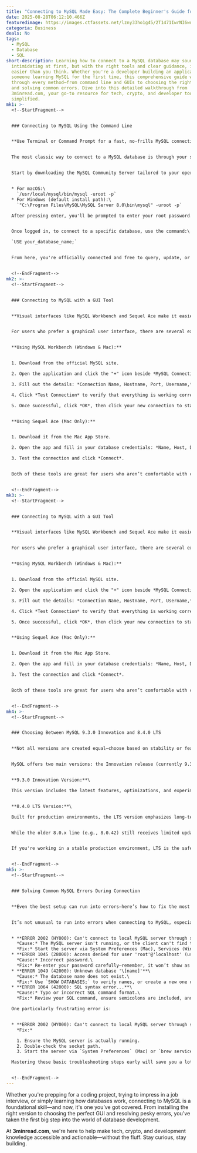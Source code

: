 ```yaml
---
title: "Connecting to MySQL Made Easy: The Complete Beginner's Guide for 2025"
date: 2025-08-28T06:12:10.466Z
featuredimage: https://images.ctfassets.net/lzny33ho1g45/2T1471IwrNI6wnTr9StDb0/26ce98307724b2924ac4ef3df8b54389/mysql.jpg?fm=avif&q=31&fit=thumb&w=1520&h=760
categoria: Business
deals: No
tags:
  - MySQL
  - Database
  - SQL
short-description: Learning how to connect to a MySQL database may sound
  intimidating at first, but with the right tools and clear guidance, it's
  easier than you think. Whether you're a developer building an application or
  someone learning MySQL for the first time, this comprehensive guide walks you
  through every method—from command line and GUIs to choosing the right version
  and solving common errors. Dive into this detailed walkthrough from
  3minread.com, your go-to resource for tech, crypto, and developer tools
  simplified.
mk1: >-
  <!--StartFragment-->


  ### Connecting to MySQL Using the Command Line


  **Use Terminal or Command Prompt for a fast, no-frills MySQL connection.**


  The most classic way to connect to a MySQL database is through your system’s command-line interface—Terminal for Mac users or Command Prompt (cmd) for Windows. This is a straightforward method that gives you complete control over your database interaction.


  Start by downloading the MySQL Community Server tailored to your operating system. Once installed, open your terminal (macOS) or cmd (Windows), and use the following command:


  * For macOS:\
    `/usr/local/mysql/bin/mysql -uroot -p`
  * For Windows (default install path):\
    `"C:\Program Files\MySQL\MySQL Server 8.0\bin\mysql" -uroot -p`

  After pressing enter, you'll be prompted to enter your root password. Don’t panic if nothing shows as you type—this is normal behavior for the terminal.


  Once logged in, to connect to a specific database, use the command:\

  `USE your_database_name;`


  From here, you're officially connected and free to query, update, or explore your database. This method is ideal for users who want speed and full control, especially for tasks like running SQL commands directly.


  <!--EndFragment-->
mk2: >-
  <!--StartFragment-->


  ### Connecting to MySQL with a GUI Tool


  **Visual interfaces like MySQL Workbench and Sequel Ace make it easier for beginners.**


  For users who prefer a graphical user interface, there are several excellent tools that simplify the connection process while offering powerful features like data browsing, schema management, and query building.


  **Using MySQL Workbench (Windows & Mac):**


  1. Download from the official MySQL site.

  2. Open the application and click the "+" icon beside *MySQL Connections*.

  3. Fill out the details: *Connection Name, Hostname, Port, Username,* and *Password*.

  4. Click *Test Connection* to verify that everything is working correctly.

  5. Once successful, click *OK*, then click your new connection to start interacting with your database.


  **Using Sequel Ace (Mac Only):**


  1. Download it from the Mac App Store.

  2. Open the app and fill in your database credentials: *Name, Host, Database, Port, Username,* and *Password*.

  3. Test the connection and click *Connect*.


  Both of these tools are great for users who aren’t comfortable with command-line interfaces or simply want a cleaner, more visual experience. For even more advanced GUI features, Mac users might also consider SQLPro, although it comes with a monthly subscription fee.


  <!--EndFragment-->
mk3: >-
  <!--StartFragment-->


  ### Connecting to MySQL with a GUI Tool


  **Visual interfaces like MySQL Workbench and Sequel Ace make it easier for beginners.**


  For users who prefer a graphical user interface, there are several excellent tools that simplify the connection process while offering powerful features like data browsing, schema management, and query building.


  **Using MySQL Workbench (Windows & Mac):**


  1. Download from the official MySQL site.

  2. Open the application and click the "+" icon beside *MySQL Connections*.

  3. Fill out the details: *Connection Name, Hostname, Port, Username,* and *Password*.

  4. Click *Test Connection* to verify that everything is working correctly.

  5. Once successful, click *OK*, then click your new connection to start interacting with your database.


  **Using Sequel Ace (Mac Only):**


  1. Download it from the Mac App Store.

  2. Open the app and fill in your database credentials: *Name, Host, Database, Port, Username,* and *Password*.

  3. Test the connection and click *Connect*.


  Both of these tools are great for users who aren’t comfortable with command-line interfaces or simply want a cleaner, more visual experience. For even more advanced GUI features, Mac users might also consider SQLPro, although it comes with a monthly subscription fee.


  <!--EndFragment-->
mk4: >-
  <!--StartFragment-->


  ### Choosing Between MySQL 9.3.0 Innovation and 8.4.0 LTS


  **Not all versions are created equal—choose based on stability or features.**


  MySQL offers two main versions: the Innovation release (currently 9.3.0) and the Long-Term Support (LTS) release (currently 8.4.0). Each serves a different purpose, so choosing the right one depends on your needs.


  **9.3.0 Innovation Version:**\

  This version includes the latest features, optimizations, and experimental tools for developers. It's released more frequently and is ideal for testing, development environments, or those who want to stay on the cutting edge of MySQL advancements.


  **8.4.0 LTS Version:**\

  Built for production environments, the LTS version emphasizes long-term stability, security, and bug fixes. It includes features from earlier innovation releases but is more rigorously tested and supported over time.


  While the older 8.0.x line (e.g., 8.0.42) still receives limited updates, its end-of-life is scheduled for April 2026. New users and projects should avoid it in favor of 8.4.0 LTS or newer.


  If you're working in a stable production environment, LTS is the safer choice. For developers and testers, 9.3.0 gives access to the newest capabilities.


  <!--EndFragment-->
mk5: >-
  <!--StartFragment-->


  ### Solving Common MySQL Errors During Connection


  **Even the best setup can run into errors—here’s how to fix the most common ones.**


  It’s not unusual to run into errors when connecting to MySQL, especially for first-time users. Here are a few common error messages and how to resolve them:


  * **ERROR 2002 (HY000): Can't connect to local MySQL server through socket...**\
    *Cause:* The MySQL server isn't running, or the client can't find the correct socket file.\
    *Fix:* Start the server via System Preferences (Mac), Services (Windows), or use `brew services start mysql` for Homebrew installs.
  * **ERROR 1045 (28000): Access denied for user 'root'@'localhost' (using password: YES)**\
    *Cause:* Incorrect password.\
    *Fix:* Re-enter your password carefully—remember, it won’t show as you type. If you forgot it, reset via the MySQL official docs.
  * **ERROR 1049 (42000): Unknown database '\[name]'**\
    *Cause:* The database name does not exist.\
    *Fix:* Use `SHOW DATABASES;` to verify names, or create a new one using `CREATE DATABASE your_db;`.
  * **ERROR 1064 (42000): SQL syntax error...**\
    *Cause:* Typo or incorrect SQL command format.\
    *Fix:* Review your SQL command, ensure semicolons are included, and verify against official syntax guidelines.

  One particularly frustrating error is:


  * **ERROR 2002 (HY000): Can't connect to local MySQL server through socket '/tmp/mysql.sock' (2)**\
    *Fix:*

    1. Ensure the MySQL server is actually running.
    2. Double-check the socket path.
    3. Start the server via `System Preferences` (Mac) or `brew services start mysql`.

  Mastering these basic troubleshooting steps early will save you a lot of frustration and keep your development flow uninterrupted.


  <!--EndFragment-->
---
```

<!--StartFragment-->

Whether you're prepping for a coding project, trying to impress in a job interview, or simply learning how databases work, connecting to MySQL is a foundational skill—and now, it's one you’ve got covered. From installing the right version to choosing the perfect GUI and resolving pesky errors, you've taken the first big step into the world of database development.

At **3minread.com**, we're here to help make tech, crypto, and development knowledge accessible and actionable—without the fluff. Stay curious, stay building.

<!--EndFragment-->